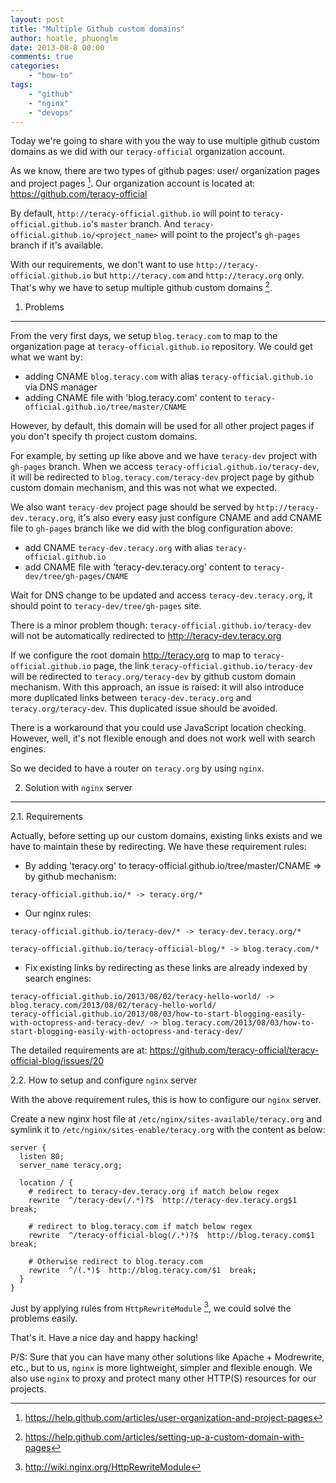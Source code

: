 ```yaml
---
layout: post
title: "Multiple Github custom domains"
author: hoatle, phuonglm
date: 2013-08-8 00:00
comments: true
categories:
    - "how-to"
tags:
    - "github"
    - "nginx"
    - "devops"
---
```


Today we're going to share with you the way to use multiple github custom domains as we did with our
`teracy-official` organization account.

As we know, there are two types of github pages: user/ organization pages and project pages [^1].
Our organization account is located at: https://github.com/teracy-official

By default, `http://teracy-official.github.io` will point to `teracy-official.github.io`'s `master`
branch. And `teracy-official.github.io/<project_name>` will point to the project's `gh-pages` branch
if it's available.

With our requirements, we don't want to use `http://teracy-official.github.io` but
`http://teracy.com` and `http://teracy.org` only. That's why we have to setup multiple github custom
domains [^2].

<!-- more -->

1. Problems
-----------

From the very first days, we setup `blog.teracy.com` to map to the organization page at
`teracy-official.github.io` repository. We could get what we want by:

- adding CNAME `blog.teracy.com` with alias `teracy-official.github.io` via DNS manager
- adding CNAME file with 'blog.teracy.com' content to `teracy-official.github.io/tree/master/CNAME`

However, by default, this domain will be used for all other project pages if you don't specify
th project custom domains.

For example, by setting up like above and we have `teracy-dev` project with `gh-pages` branch.
When we access `teracy-official.github.io/teracy-dev`, it will be redirected to
`blog.teracy.com/teracy-dev` project page by github custom domain mechanism, and this was not what
we expected.

We also want `teracy-dev` project page should be served by `http://teracy-dev.teracy.org`, it's also
every easy just configure CNAME and add CNAME file to `gh-pages` branch like we did with the blog
configuration above:

- add CNAME `teracy-dev.teracy.org` with alias `teracy-official.github.io`
- add CNAME file with 'teracy-dev.teracy.org' content to `teracy-dev/tree/gh-pages/CNAME`

Wait for DNS change to be updated and access `teracy-dev.teracy.org`, it should point to
`teracy-dev/tree/gh-pages` site.

There is a minor problem though:
`teracy-official.github.io/teracy-dev` will not be automatically redirected to
http://teracy-dev.teracy.org

If we configure the root domain http://teracy.org to map to `teracy-official.github.io` page,
the link `teracy-official.github.io/teracy-dev` will be redirected to `teracy.org/teracy-dev` by
github custom domain mechanism. With this approach, an issue is raised: it will also introduce more
duplicated links between `teracy-dev.teracy.org` and `teracy.org/teracy-dev`. This duplicated issue
should be avoided.

There is a workaround that you could use JavaScript location checking. However, well, it's not
flexible enough and does not work well with search engines.

So we decided to have a router on `teracy.org` by using `nginx`.


2. Solution with `nginx` server
-------------------------------

2.1. Requirements

Actually, before setting up our custom domains, existing links exists and we have to maintain these
by redirecting. We have these requirement rules:

- By adding 'teracy.org' to teracy-official.github.io/tree/master/CNAME => by github mechanism:

```
teracy-official.github.io/* -> teracy.org/*
```

- Our nginx rules:

```
teracy-official.github.io/teracy-dev/* -> teracy-dev.teracy.org/*

teracy-official.github.io/teracy-official-blog/* -> blog.teracy.com/*
```

- Fix existing links by redirecting as these links are already indexed by search engines:

```
teracy-official.github.io/2013/08/02/teracy-hello-world/ -> blog.teracy.com/2013/08/02/teracy-hello-world/
teracy-official.github.io/2013/08/03/how-to-start-blogging-easily-with-octopress-and-teracy-dev/ -> blog.teracy.com/2013/08/03/how-to-start-blogging-easily-with-octopress-and-teracy-dev/
```


The detailed requirements are at: https://github.com/teracy-official/teracy-official-blog/issues/20

2.2. How to setup and configure `nginx` server

With the above requirement rules, this is how to configure our `nginx` server.

Create a new nginx host file at `/etc/nginx/sites-available/teracy.org` and symlink it to
`/etc/nginx/sites-enable/teracy.org` with the content as below:

```
server {
  listen 80;
  server_name teracy.org;

  location / {
    # redirect to teracy-dev.teracy.org if match below regex
    rewrite  ^/teracy-dev(/.*)?$  http://teracy-dev.teracy.org$1  break;

    # redirect to blog.teracy.com if match below regex
    rewrite  ^/teracy-official-blog(/.*)?$  http://blog.teracy.com$1  break;

    # Otherwise redirect to blog.teracy.com
    rewrite  ^/(.*)$  http://blog.teracy.com/$1  break;
  }
}
```

Just by applying rules from `HttpRewriteModule` [^3], we could solve the problems easily.


That's it. Have a nice day and happy hacking!

P/S: Sure that you can have many other solutions like Apache + Modrewrite, etc., but to us, `nginx`
is more lightweight, simpler and flexible enough. We also use `nginx` to proxy and protect many
other HTTP(S) resources for our projects.

[^1]: https://help.github.com/articles/user-organization-and-project-pages
[^2]: https://help.github.com/articles/setting-up-a-custom-domain-with-pages
[^3]: http://wiki.nginx.org/HttpRewriteModule
